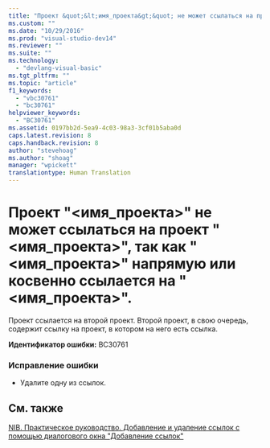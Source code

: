 ```yaml
---
title: "Проект &quot;&lt;имя_проекта&gt;&quot; не может ссылаться на проект &quot;&lt;имя_проекта&gt;&quot;, так как &quot;&lt;имя_проекта&gt;&quot; напрямую или косвенно ссылается на &quot;&lt;имя_проекта&gt;&quot;. | Microsoft Docs"
ms.custom: ""
ms.date: "10/29/2016"
ms.prod: "visual-studio-dev14"
ms.reviewer: ""
ms.suite: ""
ms.technology: 
  - "devlang-visual-basic"
ms.tgt_pltfrm: ""
ms.topic: "article"
f1_keywords: 
  - "vbc30761"
  - "bc30761"
helpviewer_keywords: 
  - "BC30761"
ms.assetid: 0197bb2d-5ea9-4c03-98a3-3cf01b5aba0d
caps.latest.revision: 8
caps.handback.revision: 8
author: "stevehoag"
ms.author: "shoag"
manager: "wpickett"
translationtype: Human Translation
---
```

# Проект &quot;&lt;имя_проекта&gt;&quot; не может ссылаться на проект &quot;&lt;имя_проекта&gt;&quot;, так как &quot;&lt;имя_проекта&gt;&quot; напрямую или косвенно ссылается на &quot;&lt;имя_проекта&gt;&quot;.
Проект ссылается на второй проект. Второй проект, в свою очередь, содержит ссылку на проект, в котором на него есть ссылка.  
  
 **Идентификатор ошибки:** BC30761  
  
### Исправление ошибки  
  
-   Удалите одну из ссылок.  
  
## См. также  
 [NIB. Практическое руководство. Добавление и удаление ссылок с помощью диалогового окна "Добавление ссылок"](http://msdn.microsoft.com/ru-ru/3bd75d61-f00c-47c0-86a2-dd1f20e231c9)